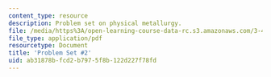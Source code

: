 ```yaml
---
content_type: resource
description: Problem set on physical metallurgy.
file: /media/https%3A/open-learning-course-data-rc.s3.amazonaws.com/3-40j-physical-metallurgy-fall-2009/ab31878bfcd2b7975f8b122d227f78fd_MIT3_40JF09_ps2.pdf
file_type: application/pdf
resourcetype: Document
title: 'Problem Set #2'
uid: ab31878b-fcd2-b797-5f8b-122d227f78fd
---
```

